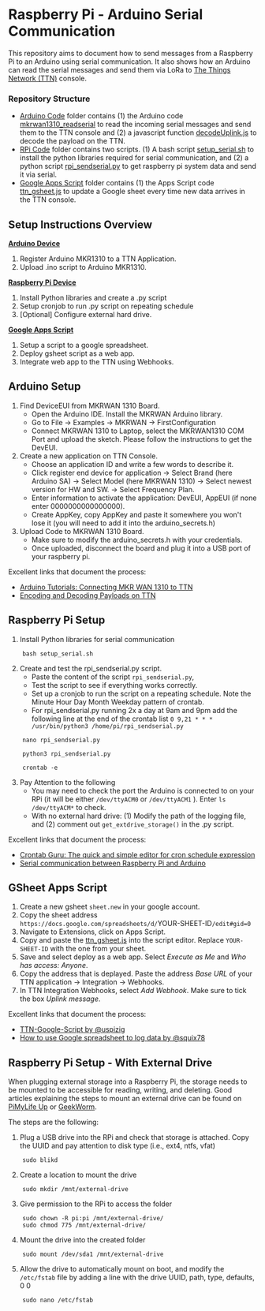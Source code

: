 # Raspberry Pi - Arduino Serial Communication 

This repository aims to document how to send messages from a Raspberry Pi to an Arduino using serial communication. It also shows how an Arduino can read the serial messages and send them via LoRa to [The Things Network (TTN)](https://console.cloud.thethings.network/) console.

### Repository Structure
- [Arduino Code](/Arduino%20Code/) folder contains (1) the Arduino code [mkrwan1310_readserial](/Arduino%20Code/mkrwan1310_readserial) to read the incoming serial messages and send them to the TTN console and (2) a javascript function [decodeUplink.js](/Arduino%20Code/decodeUplink.js) to decode the payload on the TTN.
- [RPi Code](/RPi%20Code/) folder contains two scripts. (1) A bash script [setup_serial.sh](/RPi%20Code/setup_serial.sh) to install the python libraries required for serial communication, and (2) a python script [rpi_sendserial.py](/RPi%20Code/rpi_sendserial.py) to get raspberry pi system data and send it via serial.
- [Google Apps Script](/GApps%20Script/) folder contains (1) the Apps Script code [ttn_gsheet.js](/GApps%20Script/ttn_gsheet.js) to update a Google sheet every time new data arrives in the TTN console. 

## Setup Instructions Overview
[**Arduino Device**](#Arduino-Setup)
1. Register Arduino MKR1310 to a TTN Application.
2. Upload .ino script to Arduino MKR1310.

[**Raspberry Pi Device**](#Raspberry-Pi-Setup)
1. Install Python libraries and create a .py script
2. Setup cronjob to run .py script on repeating schedule
3. [Optional] Configure external hard drive.

[**Google Apps Script**](#GSheet-Apps-Script)
1. Setup a script to a google spreadsheet.
2. Deploy gsheet script as a web app. 
3. Integrate web app to the TTN using Webhooks.

## Arduino Setup 
1. Find DeviceEUI from MKRWAN 1310 Board. 
    - Open the Arduino IDE. Install the MKRWAN Arduino library.
    - Go to File -> Examples -> MKRWAN -> FirstConfiguration 
    - Connect MKRWAN 1310 to Laptop, select the MKRWAN1310 COM Port and upload the sketch. Please follow the instructions to get the DevEUI. 
2. Create a new application on TTN Console.
    - Choose an application ID and write a few words to describe it. 
    - Click register end device for application -> Select Brand (here Arduino SA) -> Select Model (here MKRWAN 1310) -> Select newest version for HW and SW. -> Select Frequency Plan. 
    - Enter information to activate the application: DevEUI, AppEUI (if none enter 0000000000000000). 
    - Create AppKey, copy AppKey and paste it somewhere you won't lose it (you will need to add it into the arduino_secrets.h) 
3. Upload Code to MKRWAN 1310 Board. 
    - Make sure to modify the arduino_secrets.h with your credentials.
    - Once uploaded, disconnect the board and plug it into a USB port of your raspberry pi. 

Excellent links that document the process: 
- [Arduino Tutorials: Connecting MKR WAN 1310 to TTN](https://docs.arduino.cc/tutorials/mkr-wan-1310/the-things-network)
- [Encoding and Decoding Payloads on TTN](https://core-electronics.com.au/guides/encoding-and-decoding-payloads-on-the-things-network/)

## Raspberry Pi Setup
1. Install Python libraries for serial communication
```
    bash setup_serial.sh
```
2. Create and test the rpi_sendserial.py script. 
    - Paste the content of the script `rpi_sendserial.py`, 
    - Test the script to see if everything works correctly. 
    - Set up a cronjob to run the script on a repeating schedule. Note the Minute Hour Day Month Weekday pattern of crontab.
    - For rpi_sendserial.py running 2x a day at 9am and 9pm add the following line at the end of the crontab list `0 9,21 * * * /usr/bin/python3 /home/pi/rpi_sendserial.py`
```
    nano rpi_sendserial.py 
```
```
    python3 rpi_sendserial.py 
```
```
    crontab -e
```
3. Pay Attention to the following
    - You may need to check the port the Arduino is connected to on your RPi (it will be either `/dev/ttyACM0` or `/dev/ttyACM1` ). Enter `ls /dev/ttyACM*` to check. 
    - With no external hard drive: (1) Modify the path of the logging file, and (2) comment out `get_extdrive_storage()` in the .py script. 

Excellent links that document the process: 
- [Crontab Guru: The quick and simple editor for cron schedule expression](https://crontab.guru/)
- [Serial communication between Raspberry Pi and Arduino](https://www.aranacorp.com/en/serial-communication-between-raspberry-pi-and-arduino/)

## GSheet Apps Script
1. Create a new gsheet `sheet.new` in your google account.
2. Copy the sheet address `https://docs.google.com/spreadsheets/d/`YOUR-SHEET-ID`/edit#gid=0`
3. Navigate to Extensions, click on Apps Script. 
4. Copy and paste the [ttn_gsheet.js](/GApps%20Script/ttn_gsheet.js) into the script editor. Replace `YOUR-SHEET-ID` with the one from your sheet. 
5. Save and select deploy as a web app. Select *Execute as Me* and *Who has access: Anyone*. 
6. Copy the address that is deplayed. Paste the address *Base URL* of your TTN application -> Integration -> Webhooks.
7. In TTN Integration Webhooks, select *Add Webhook*. Make sure to tick the box *Uplink message*. 

Excellent links that document the process: 
- [TTN-Google-Script by @uspizig](https://github.com/Uspizig/Ttn-gooogle-script)
- [How to use Google spreadsheet to log data by @squix78](https://blog.squix.org/2017/07/thethingsnetwork-how-to-use-google-spreadsheet-to-log-data.html)


## Raspberry Pi Setup - With External Drive
When plugging external storage into a Raspberry Pi, the storage needs to be mounted to be accessible for reading, writing, and deleting. Good articles explaining the steps to mount an external drive can be found on [PiMyLife Up](https://pimylifeup.com/raspberry-pi-mount-usb-drive/) or [GeekWorm](https://geekworm.com/blogs/news/how-to-mount-usb-storage-on-raspberry-pi).

The steps are the following:
1. Plug a USB drive into the RPi and check that storage is attached. Copy the UUID and pay attention to disk type (i.e., ext4, ntfs, vfat)
```
    sudo blikd 
```
2. Create a location to mount the drive
```
    sudo mkdir /mnt/external-drive 
```
3. Give permission to the RPi to access the folder
```
    sudo chown -R pi:pi /mnt/external-drive/
    sudo chmod 775 /mnt/external-drive/
```
4. Mount the drive into the created folder
```
    sudo mount /dev/sda1 /mnt/external-drive
```
5. Allow the drive to automatically mount on boot, and modify the `/etc/fstab` file by adding a line with the drive UUID, path, type, defaults, 0 0
```
    sudo nano /etc/fstab
```
